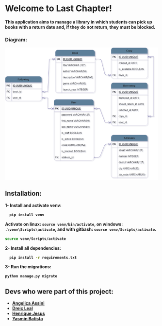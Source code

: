 <h1>Welcome to <strong>Last Chapter!<strong></h1>

This application aims to manage a library in which students can pick up books with a return date and, if they do not return, they must be blocked.

<h3>Diagram:</h3>

![Library](DER_last_chapter.png)

<h2>Installation:</h2>

1- Install and activate venv:
```bash
  pip install venv
```

Activate on linux: `source venv/bin/activate`, on windows: `.\venv\Scripts\activate`, and with gitbash: `source venv/Scripts/activate`.
```bash
source venv/Scripts/activate
```
2- Install all dependencies:
```bash
  pip install -r requirements.txt
```
3- Run the migrations:
```bash
python manage.py migrate
```

## Devs who were part of this project:

- [Angelica Assini](https://www.linkedin.com/in/angelica-assini/)
- [Dreic Leal](https://www.linkedin.com/in/dreicleal/)
- [Henrique Jesus](https://www.linkedin.com/in/henrique-jesus128/)
- [Yasmin Batista](https://www.linkedin.com/in/tsukedev/)
